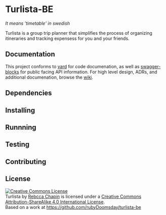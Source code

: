 # Turlista-BE

_It means 'timetable' in swedish_

Turlista is a group trip planner that simplifies the process of organizing itineraries and tracking
expensess for you and your friends.

## Documentation

This project conforms to [yard](https://github.com/lsegal/yard) for code documenation, as well as
[swagger-blocks](https://github.com/fotinakis/swagger-blocks/) for public facing API information. For
high level design, ADRs, and additional documenation, browse the [wiki](./wiki).

## Dependencies

## Installing

## Runnning

## Testing

## Contributing

## License

<a rel="license" href="http://creativecommons.org/licenses/by-sa/4.0/"><img alt="Creative Commons
License" style="border-width:0" src="https://i.creativecommons.org/l/by-sa/4.0/88x31.png" /></a><br
/><span xmlns:dct="http://purl.org/dc/terms/" href="http://purl.org/dc/dcmitype/Text"
property="dct:title" rel="dct:type">Turlista</span> by <a xmlns:cc="http://creativecommons.org/ns#"
href="https://github.com/rubyDoomsday/turlista-be" property="cc:attributionName"
rel="cc:attributionURL">Rebcca Chapin</a> is licensed under a <a rel="license"
href="http://creativecommons.org/licenses/by-sa/4.0/">Creative Commons Attribution-ShareAlike 4.0
International License</a>.<br />Based on a work at <a xmlns:dct="http://purl.org/dc/terms/"
href="https://github.com/rubyDoomsday/turlista-be"
rel="dct:source">https://github.com/rubyDoomsday/turlista-be</a>

